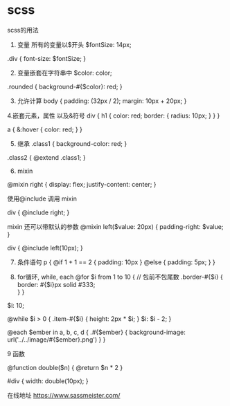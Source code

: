 # scss
scss的用法

1. 变量 所有的变量以$开头
$fontSize: 14px;

.div {
  font-size: $fontSize;
}

2. 变量嵌套在字符串中
$color: color;

.rounded {
  background-#{$color}: red;
}

3. 允许计算
body {
  padding: (32px / 2);
  margin: 10px + 20px;
}

4.嵌套元素，属性 以及&符号
div {
  h1 {
    color: red;
    border: {
      radius: 10px;
    }
  }
}

a {
  &:hover {
    color: red;
  }
}

5. 继承
.class1 {
  background-color: red;
}

.class2 {
  @extend .class1;
}

6. mixin

@mixin right {
  display: flex;
  justify-content: center;
}

使用@include 调用 mixin

div {
  @include right;
}

mixin 还可以带默认的参数
@mixin left($value: 20px) {
  padding-right: $value;
}

div {
  @include left(10px);
}

7. 条件语句
p {
  @if 1 + 1 == 2 { 
     padding: 10px 
  } @else {
     padding: 5px; 
  }
}

8. for循环, while, each
@for $i from 1 to 10 { // 包前不包尾数
  .border-#{$i} {
    border: #{$i}px solid #333;    
  }
}

$i: 10;

@while $i > 0 {
  .item-#{$i} {
    height: 2px * $i;
  }
  $i: $i - 2;
}

@each $ember in a, b, c, d {
  .#{$ember} {
    background-image: url('../../image/#{$ember}.png')
  }
}

9 函数

@function double($n) {
  @return $n * 2
}

#div {
  width: double(10px);
}

在线地址 https://www.sassmeister.com/
